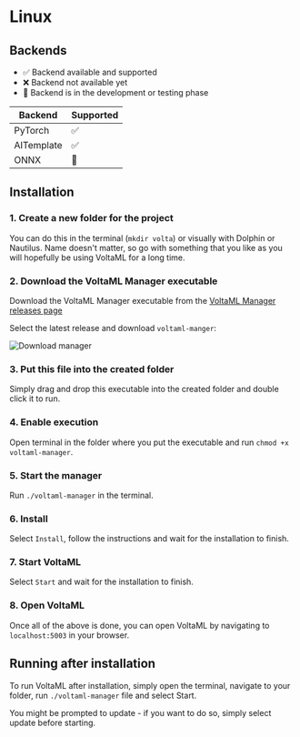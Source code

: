 # Linux

## Backends

- ✅ Backend available and supported
- ❌ Backend not available yet
- 🚧 Backend is in the development or testing phase

| Backend    | Supported |
| ---------- | --------- |
| PyTorch    | ✅        |
| AITemplate | ✅        |
| ONNX       | 🚧        |

## Installation

### 1. Create a new folder for the project

You can do this in the terminal (`mkdir volta`) or visually with Dolphin or Nautilus. Name doesn't matter, so go with something that you like as you will hopefully be using VoltaML for a long time.

### 2. Download the VoltaML Manager executable

Download the VoltaML Manager executable from the [VoltaML Manager releases page](https://github.com/VoltaML/voltaML-fast-stable-diffusion/releases)

Select the latest release and download `voltaml-manger`:

![Download manager](../static/installation/manager-github-release.webp)

### 3. Put this file into the created folder

Simply drag and drop this executable into the created folder and double click it to run.

### 4. Enable execution

Open terminal in the folder where you put the executable and run `chmod +x voltaml-manager`.

### 5. Start the manager

Run `./voltaml-manager` in the terminal.

### 6. Install

Select `Install`, follow the instructions and wait for the installation to finish.

### 7. Start VoltaML

Select `Start` and wait for the installation to finish.

### 8. Open VoltaML

Once all of the above is done, you can open VoltaML by navigating to `localhost:5003` in your browser.

## Running after installation

To run VoltaML after installation, simply open the terminal, navigate to your folder, run `./voltaml-manager` file and select Start.

You might be prompted to update - if you want to do so, simply select update before starting.
